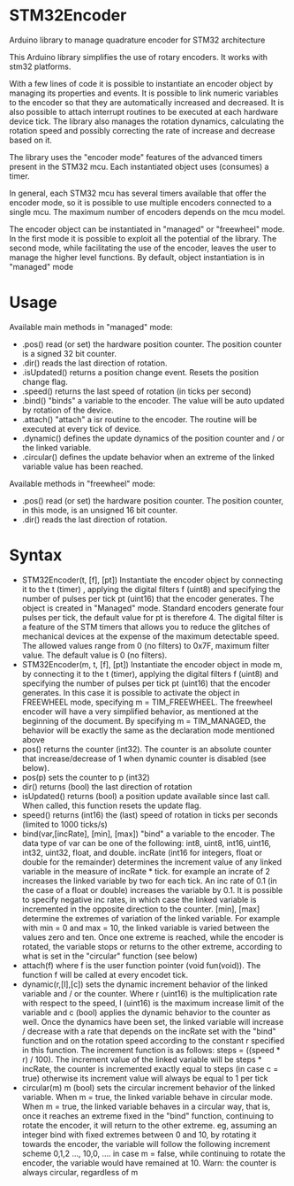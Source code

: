 # STM32Encoder
Arduino library to manage quadrature encoder for STM32 architecture

This Arduino library simplifies the use of rotary encoders. It works with stm32 platforms.

With a few lines of code it is possible to instantiate an encoder object by managing its properties and events. It is possible to link numeric variables to the encoder so that they are automatically increased and decreased. It is also possible to attach interrupt routines to be executed at each hardware device tick. The library also manages the rotation dynamics, calculating the rotation speed and possibly correcting the rate of increase and decrease based on it.

The library uses the "encoder mode" features of the advanced timers present in the STM32 mcu. Each instantiated object uses (consumes) a timer.

In general, each STM32 mcu has several timers available that offer the encoder mode, so it is possible to use multiple encoders connected to a single mcu. The maximum number of encoders depends on the mcu model.

The encoder object can be instantiated in "managed" or "freewheel" mode. In the first mode it is possible to exploit all the potential of the library. The second mode, while facilitating the use of the encoder, leaves the user to manage the higher level functions. By default, object instantiation is in "managed" mode

# Usage
Available main methods in "managed" mode:
- .pos()        read (or set) the hardware position counter. The position counter is a signed 32 bit counter.
- .dir()        reads the last direction of rotation.
- .isUpdated()  returns a position change event. Resets the position change flag.
- .speed()      returns the last speed of rotation (in ticks per second)
- .bind()       "binds" a variable to the encoder. The value will be auto updated by rotation of the device.
- .attach()     "attach" a isr routine to the encoder. The routine will be executed at every tick of device.
- .dynamic()    defines the update dynamics of the position counter and / or the linked variable.
- .circular()   defines the update behavior when an extreme of the linked variable value has been reached.

Available methods in "freewheel" mode:

- .pos()        read (or set) the hardware position counter. The position counter, in this mode, is an unsigned 16 bit counter.
- .dir()        reads the last direction of rotation.

# Syntax
- STM32Encoder(t, [f], [pt])          Instantiate the encoder object by connecting it to the t (timer) , applying the digital filters f (uint8) and specifying the number of pulses per tick pt (uint16) that the encoder generates. The object is created in "Managed" mode. Standard encoders generate four pulses per tick, the default value for pt is therefore 4. The digital filter is a feature of the STM timers that allows you to reduce the glitches of mechanical devices at the expense of the maximum detectable speed. The allowed values range from 0 (no filters) to 0x7F, maximum filter value. The default value is 0 (no filters).
- STM32Encoder(m, t, [f], [pt])       Instantiate the encoder object in mode m, by connecting it to the t (timer), applying the digital filters f (uint8) and specifying the number of pulses per tick pt (uint16) that the encoder generates. In this case it is possible to activate the object in FREEWHEEL mode, specifying m = TIM_FREEWHEEL. The freewheel encoder will have a very simplified behavior, as mentioned at the beginning of the document. By specifying m = TIM_MANAGED, the behavior will be exactly the same as the declaration mode mentioned above
- pos()                               returns the counter (int32). The counter is an absolute counter that increase/decrease of 1 when dynamic counter is disabled (see below).
- pos(p)                              sets the counter to p (int32)
- dir()                               returns (bool) the last direction of rotation
- isUpdated()                         returns (bool) a position update available since last call. When called, this function resets the update flag.
- speed()                             returns (int16) the (last) speed of rotation in ticks per seconds (limited to 1000 ticks/s)
- bind(var,[incRate], [min], [max])   "bind" a variable to the encoder. The data type of var can be one of the following: int8, uint8, int16, uint16, int32, uint32, float, and double. incRate (int16 for integers, float or double for the remainder) determines the increment value of any linked variable in the measure of incRate * tick. for example an incrate of 2 increases the linked variable by two for each tick. An inc rate of 0.1 (in the case of a float or double) increases the variable by 0.1. It is possible to specify negative inc rates, in which case the linked variable is incremented in the opposite direction to the counter. [min], [max] determine the extremes of variation of the linked variable. For example with min = 0 and max = 10, the linked variable is varied between the values zero and ten. Once one extreme is reached, while the encoder is rotated, the variable stops or returns to the other extreme, according to what is set in the "circular" function (see below)
- attach(f)                           where f is the user function pointer (void fun(void)). The function f will be called at every encodet tick. 
- dynamic(r,[l],[c])                  sets the dynamic increment behavior of the linked variable and / or the counter. Where r (uint16) is the multiplication rate with respect to the speed, l (uint16) is the maximum increase limit of the variable and c (bool) applies the dynamic behavior to the counter as well. Once the dynamics have been set, the linked variable will increase / decrease with a rate that depends on the incRate set with the "bind" function and on the rotation speed according to the constant r specified in this function. The increment function is as follows: steps = ((speed * r) / 100). The increment value of the linked variable will be steps * incRate, the counter is incremented exactly equal to steps (in case c = true) otherwise its increment value will always be equal to 1 per tick
- circular(m)                         m (bool) sets the circular increment behavior of the linked variable. When m = true, the linked variable behave in circular mode. When m = true, the linked variable behaves in a circular way, that is, once it reaches an extreme fixed in the "bind" function, continuing to rotate the encoder, it will return to the other extreme. eg, assuming an integer bind with fixed extremes between 0 and 10, by rotating it towards the encoder, the variable will follow the following increment scheme 0,1,2 ..., 10,0, .... in case m = false, while continuing to rotate the encoder, the variable would have remained at 10. Warn: the counter is always circular, regardless of m
